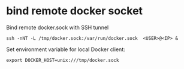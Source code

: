 # bind remote docker socket

Bind remote docker.sock with SSH tunnel

```
ssh -nNT -L /tmp/docker.sock:/var/run/docker.sock  <USER>@<IP> &
```

Set environment variable for local Docker client:

```
export DOCKER_HOST=unix:///tmp/docker.sock
```
